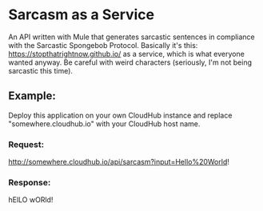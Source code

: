 # Sarcasm as a Service
An API written with Mule that generates sarcastic sentences in compliance with the Sarcastic Spongebob Protocol. Basically it's this: https://stopthatrightnow.github.io/ as a service, which is what everyone wanted anyway. Be careful with weird characters (seriously, I'm not being sarcastic this time).

## Example:

Deploy this application on your own CloudHub instance and replace "somewhere.cloudhub.io" with your CloudHub host name.

### Request: 
http://somewhere.cloudhub.io/api/sarcasm?input=Hello%20World!

### Response:
hElLO wORld!
